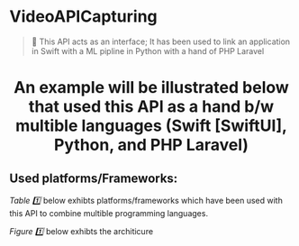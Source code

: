 # VideoAPICapturing
>🔦 This API acts as an interface; It has been used to link an application in Swift with a ML pipline in Python with a hand of PHP Laravel

<h1 align="center"> An example will be illustrated below that used this API as a hand b/w multible languages (Swift [SwiftUI], Python, and PHP Laravel)</h>

<h2> Used platforms/Frameworks:</h2>

<p align="center"> 
 
  
</p>
 <p> <i> Table 1️⃣ </i> below exhibts platforms/frameworks which have been used with this API to combine multible programming languages.</p>
 
  <p> <i> Figure 1️⃣ </i> below exhibts the architicure </p>
